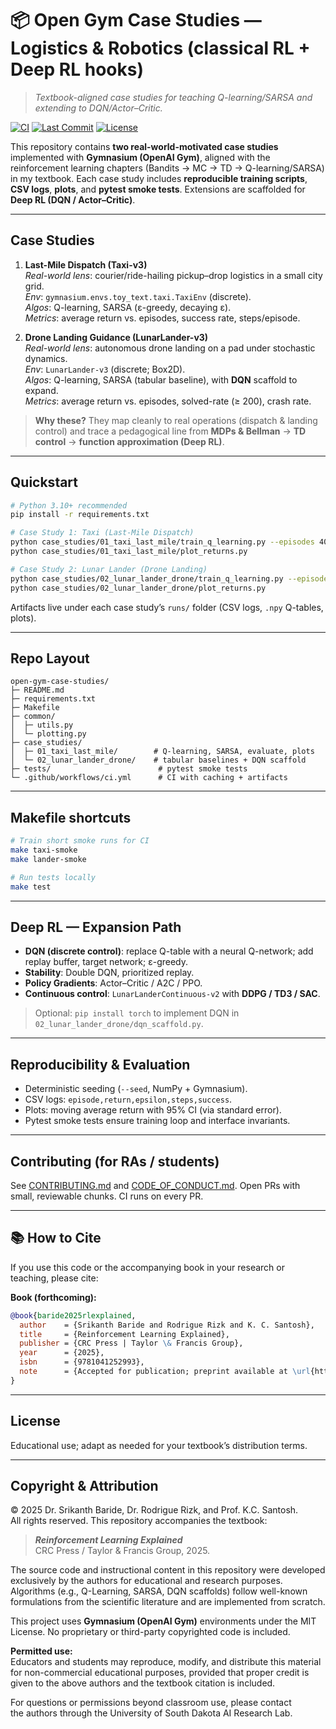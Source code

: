 # 📦 Open Gym Case Studies — Logistics & Robotics (classical RL + Deep RL hooks)

> _Textbook-aligned case studies for teaching Q-learning/SARSA and extending to DQN/Actor–Critic._

<!-- Badges (replace srikanthbaride/open-gym-case-studies after you push) -->
[![CI](https://github.com/srikanthbaride/open-gym-case-studies/actions/workflows/ci.yml/badge.svg)](https://github.com/srikanthbaride/open-gym-case-studies/actions/workflows/ci.yml)
[![Last Commit](https://img.shields.io/github/last-commit/srikanthbaride/open-gym-case-studies)](https://github.com/srikanthbaride/open-gym-case-studies/commits/main)
[![License](https://img.shields.io/badge/License-Educational-lightgrey.svg)](#license)

This repository contains **two real-world-motivated case studies** implemented with **Gymnasium (OpenAI Gym)**, aligned with the reinforcement learning chapters (Bandits → MC → TD → Q-learning/SARSA) in my textbook. Each case study includes **reproducible training scripts**, **CSV logs**, **plots**, and **pytest smoke tests**. Extensions are scaffolded for **Deep RL (DQN / Actor–Critic)**.

---

## Case Studies

1. **Last-Mile Dispatch (Taxi-v3)**  
   _Real-world lens_: courier/ride-hailing pickup–drop logistics in a small city grid.  
   _Env_: `gymnasium.envs.toy_text.taxi.TaxiEnv` (discrete).  
   _Algos_: Q-learning, SARSA (ε-greedy, decaying ε).  
   _Metrics_: average return vs. episodes, success rate, steps/episode.

2. **Drone Landing Guidance (LunarLander-v3)**  
   _Real-world lens_: autonomous drone landing on a pad under stochastic dynamics.  
   _Env_: `LunarLander-v3` (discrete; Box2D).  
   _Algos_: Q-learning, SARSA (tabular baseline), with **DQN** scaffold to expand.  
   _Metrics_: average return vs. episodes, solved-rate (≥ 200), crash rate.

> **Why these?** They map cleanly to real operations (dispatch & landing control) and trace a pedagogical line from **MDPs & Bellman** → **TD control** → **function approximation (Deep RL)**.

---

## Quickstart

```bash
# Python 3.10+ recommended
pip install -r requirements.txt

# Case Study 1: Taxi (Last-Mile Dispatch)
python case_studies/01_taxi_last_mile/train_q_learning.py --episodes 4000
python case_studies/01_taxi_last_mile/plot_returns.py

# Case Study 2: Lunar Lander (Drone Landing)
python case_studies/02_lunar_lander_drone/train_q_learning.py --episodes 5000
python case_studies/02_lunar_lander_drone/plot_returns.py
```

Artifacts live under each case study’s `runs/` folder (CSV logs, `.npy` Q-tables, plots).

---

## Repo Layout

```
open-gym-case-studies/
├─ README.md
├─ requirements.txt
├─ Makefile
├─ common/
│  ├─ utils.py
│  └─ plotting.py
├─ case_studies/
│  ├─ 01_taxi_last_mile/        # Q-learning, SARSA, evaluate, plots
│  └─ 02_lunar_lander_drone/    # tabular baselines + DQN scaffold
├─ tests/                        # pytest smoke tests
└─ .github/workflows/ci.yml      # CI with caching + artifacts
```

---

## Makefile shortcuts

```bash
# Train short smoke runs for CI
make taxi-smoke
make lander-smoke

# Run tests locally
make test
```

---

## Deep RL — Expansion Path

- **DQN (discrete control)**: replace Q-table with a neural Q-network; add replay buffer, target network; ε-greedy.
- **Stability**: Double DQN, prioritized replay.
- **Policy Gradients**: Actor–Critic / A2C / PPO.
- **Continuous control**: `LunarLanderContinuous-v2` with **DDPG / TD3 / SAC**.

> Optional: `pip install torch` to implement DQN in `02_lunar_lander_drone/dqn_scaffold.py`.

---

## Reproducibility & Evaluation

- Deterministic seeding (`--seed`, NumPy + Gymnasium).
- CSV logs: `episode,return,epsilon,steps,success`.
- Plots: moving average return with 95% CI (via standard error).
- Pytest smoke tests ensure training loop and interface invariants.

---

## Contributing (for RAs / students)

See [CONTRIBUTING.md](CONTRIBUTING.md) and [CODE_OF_CONDUCT.md](CODE_OF_CONDUCT.md). Open PRs with small, reviewable chunks. CI runs on every PR.

---

## 📚 How to Cite

If you use this code or the accompanying book in your research or teaching, please cite:

**Book (forthcoming):**
```bibtex
@book{baride2025rlexplained,
  author    = {Srikanth Baride and Rodrigue Rizk and K. C. Santosh},
  title     = {Reinforcement Learning Explained},
  publisher = {CRC Press | Taylor \& Francis Group},
  year      = {2025},
  isbn      = {9781041252993},
  note      = {Accepted for publication; preprint available at \url{https://github.com/srikanthbaride/rl-explained-preprint}}
}

```


---

## License

Educational use; adapt as needed for your textbook’s distribution terms.


---

## Copyright & Attribution

© 2025 Dr. Srikanth Baride, Dr. Rodrigue Rizk, and Prof. K.C. Santosh.  
All rights reserved. This repository accompanies the textbook:

> **_Reinforcement Learning Explained_**  
> CRC Press / Taylor & Francis Group, 2025.

The source code and instructional content in this repository were developed
exclusively by the authors for educational and research purposes.
Algorithms (e.g., Q-Learning, SARSA, DQN scaffolds) follow
well-known formulations from the scientific literature and are implemented
from scratch.  

This project uses **Gymnasium (OpenAI Gym)** environments under the
MIT License.  No proprietary or third-party copyrighted code is included.

**Permitted use:**  
Educators and students may reproduce, modify, and distribute this material
for non-commercial educational purposes, provided that proper credit is given
to the above authors and the textbook citation is included.

For questions or permissions beyond classroom use, please contact  
the authors through the University of South Dakota AI Research Lab.

